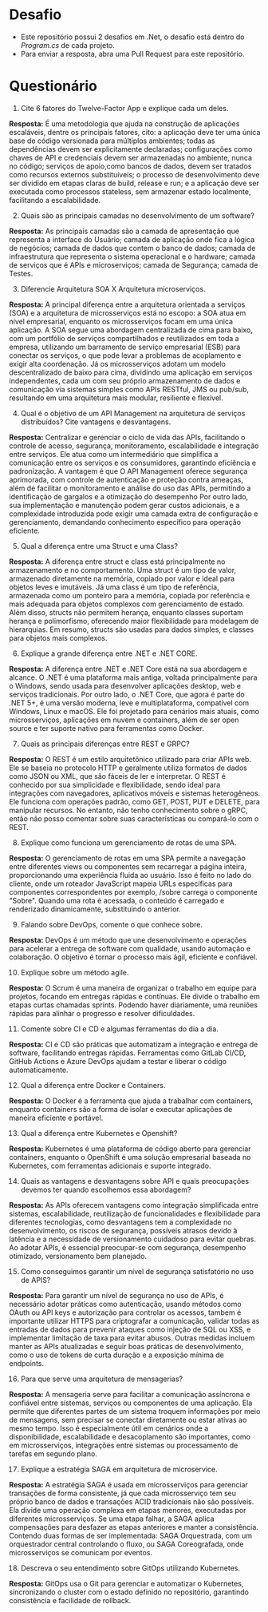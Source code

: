 # Desafio

- Este repositório possui 2 desafios em .Net, o desafio está dentro do _Program.cs_ de cada projeto.
- Para enviar a resposta, abra uma Pull Request para este repositório.

# Questionário

1. Cite 6 fatores do Twelve-Factor App e explique cada um deles.

**Resposta:**
É uma metodologia que ajuda na construção de aplicações escaláveis, dentre os principais fatores, cito:
a aplicação deve ter uma única base de código versionada para múltiplos ambientes; 
todas as dependências devem ser explicitamente declaradas; 
configurações como chaves de API e credenciais devem ser armazenadas no ambiente, nunca no código;
serviços de apoio,como bancos de dados, devem ser tratados como recursos externos substituíveis;
o processo de desenvolvimento deve ser dividido em etapas claras de build, release e run; 
e a aplicação deve ser executada como processos stateless, sem armazenar estado localmente, facilitando a escalabilidade.

2. Quais são as principais camadas no desenvolvimento de um software?

**Resposta:**
As principais camadas são a camada de apresentação que representa a interface do Usuário; camada de aplicação onde fica a lógica de negócios;
camada de dados que contem o banco de dados; camada de infraestrutura que representa o sistema operacional e o hardware; camada de serviços 
que é APIs e microserviços; camada de Segurança; camada de Testes.

3. Diferencie Arquitetura SOA X Arquitetura microserviços.

**Resposta:**
A principal diferença entre a arquitetura orientada a serviços (SOA) e a arquitetura de microsserviços está no escopo: 
a SOA atua em nível empresarial, enquanto os microsserviços focam em uma única aplicação. A SOA segue uma abordagem 
centralizada de cima para baixo, com um portfólio de serviços compartilhados e reutilizados em toda a empresa, 
utilizando um barramento de serviço empresarial (ESB) para conectar os serviços, o que pode levar a problemas de 
acoplamento e exigir alta coordenação. Já os microsserviços adotam um modelo descentralizado de baixo para cima, dividindo 
uma aplicação em serviços independentes, cada um com seu próprio armazenamento de dados e comunicação via sistemas simples
como APIs RESTful, JMS ou pub/sub, resultando em uma arquitetura mais modular, resiliente e flexível.

4. Qual é o objetivo de um API Management na arquitetura de serviços distribuídos? Cite vantagens e desvantagens.

**Resposta:**
Centralizar e gerenciar o ciclo de vida das APIs, facilitando o controle de acesso, segurança, monitoramento, escalabilidade
e integração entre serviços. Ele atua como um intermediário que simplifica a comunicação entre os serviços e os consumidores, 
garantindo eficiência e padronização. A vantagem é que O API Management oferece segurança aprimorada, com controle de autenticação 
e proteção contra ameaças, além de facilitar o monitoramento e análise do uso das APIs, permitindo a identificação de gargalos
e a otimização do desempenho Por outro lado, sua implementação e manutenção podem gerar custos adicionais, e a
complexidade introduzida pode exigir uma camada extra de configuração e gerenciamento, demandando conhecimento específico para
operação eficiente.

5. Qual a diferença entre uma Struct e uma Class?

**Resposta:**
A diferença entre struct e class está principalmente no armazenamento e no comportamento. Uma struct é um tipo de valor,
armazenado diretamente na memória, copiado por valor e ideal para objetos leves e imutáveis. Já uma class é um tipo de 
referência, armazenada como um ponteiro para a memória, copiada por referência e mais adequada para objetos
complexos com gerenciamento de estado. Além disso, structs não permitem herança, enquanto classes suportam herança e polimorfismo,
oferecendo maior flexibilidade para modelagem de hierarquias. Em resumo, structs são usadas para dados simples, e classes para
objetos mais complexos.

6. Explique a grande diferença entre .NET e .NET CORE.

**Resposta:**
A diferença entre .NET e .NET Core está na sua abordagem e alcance. O .NET é uma plataforma mais antiga, voltada principalmente 
para o Windows, sendo usada para desenvolver aplicações desktop, web e serviços tradicionais. Por outro lado, o .NET Core, que agora 
é parte do .NET 5+, é uma versão moderna, leve e multiplataforma, compatível com Windows, Linux e macOS. Ele foi projetado para 
cenários mais atuais, como microsserviços, aplicações em nuvem e containers, além de ser open source e ter suporte nativo para 
ferramentas como Docker.

7. Quais as principais diferenças entre REST e GRPC?

**Resposta:**
O REST é um estilo arquitetônico utilizado para criar APIs web. Ele se baseia no protocolo HTTP e geralmente utiliza formatos de
dados como JSON ou XML, que são fáceis de ler e interpretar. O REST é conhecido por sua simplicidade e flexibilidade, sendo ideal
para integrações com navegadores, aplicativos móveis e sistemas heterogêneos. Ele funciona com operações padrão, como GET, POST, 
PUT e DELETE, para manipular recursos. No entanto, não tenho conhecimento sobre o gRPC, então não posso comentar sobre suas 
características ou compará-lo com o REST.

8. Explique como funciona um gerenciamento de rotas de uma SPA.

**Resposta:**
O gerenciamento de rotas em uma SPA permite a navegação entre diferentes views ou componentes sem recarregar a página inteira,
proporcionando uma experiência fluida ao usuário. Isso é feito no lado do cliente, onde um roteador JavaScript mapeia URLs específicas 
para componentes correspondentes por exemplo, /sobre carrega o componente "Sobre". Quando uma rota é acessada, o conteúdo é carregado
e renderizado dinamicamente, substituindo o anterior.

9. Falando sobre DevOps, comente o que conhece sobre.

**Resposta:**
DevOps é um método que une desenvolvimento e operações para acelerar a entrega de software com qualidade, usando automação e colaboração.
O objetivo é tornar o processo mais ágil, eficiente e confiável.

10. Explique sobre um método agile.

**Resposta:**
O Scrum é uma maneira de organizar o trabalho em equipe para projetos, focando em entregas rápidas e contínuas. Ele divide o trabalho
em etapas curtas chamadas sprints. Podendo haver diariamente, uma reuniões rápidas para alinhar o progresso e resolver dificuldades.

11. Comente sobre CI e CD e algumas ferramentas do dia a dia.

**Resposta:**
CI e CD são práticas que automatizam a integração e entrega de software, facilitando entregas rápidas. Ferramentas como GitLab CI/CD, 
GitHub Actions e Azure DevOps ajudam a testar e liberar o código automaticamente.

12. Qual a diferença entre Docker e Containers.

**Resposta:**
O Docker é a ferramenta que ajuda a trabalhar com containers, enquanto containers são a forma de isolar e executar aplicações de 
maneira eficiente e portável.

13. Qual a diferença entre Kubernetes e Openshift?

**Resposta:**
Kubernetes é uma plataforma de código aberto para gerenciar containers, enquanto o OpenShift é uma solução empresarial baseada no 
Kubernetes, com ferramentas adicionais e suporte integrado. 

14. Quais as vantagens e desvantagens sobre API e quais preocupações devemos ter quando escolhemos essa abordagem? 

**Resposta:**
As APIs oferecem vantagens como integração simplificada entre sistemas, escalabilidade, reutilização de funcionalidades e flexibilidade
para diferentes tecnologias, como desvantagens tem a complexidade no desenvolvimento, os riscos de segurança, possíveis 
atrasos devido à latência e a necessidade de versionamento cuidadoso para evitar quebras. Ao adotar APIs, é essencial preocupar-se com
segurança, desempenho otimizado, versionamento bem planejado.

15. Como conseguimos garantir um nível de segurança satisfatório no uso de APIS?

**Resposta:**
Para garantir um nível de segurança no uso de APIs, é necessário adotar práticas como autenticação, usando métodos como OAuth ou API keys 
e autorização para controlar os acessos, tambem é importante utilizar HTTPS para criptografar a comunicação, validar todas as
entradas de dados para prevenir ataques como injeção de SQL ou XSS, e implementar limitação de taxa para evitar abusos. Outras medidas 
incluem manter as APIs atualizadas e seguir boas práticas de desenvolvimento, como o uso de tokens de curta duração e a exposição mínima
de endpoints.

16. Para que serve uma arquitetura de mensagerias?

**Resposta:**
A mensageria serve para facilitar a comunicação assíncrona e confiável entre sistemas, serviços ou componentes de uma aplicação. Ela permite
que diferentes partes de um sistema troquem informações por meio de mensagens, sem precisar se conectar diretamente ou estar ativas ao mesmo
tempo. Isso é especialmente útil em cenários onde a disponibilidade, escalabilidade e desacoplamento são importantes, como em microsserviços,
integrações entre sistemas ou processamento de tarefas em segundo plano. 

17. Explique a estratégia SAGA em arquitetura de microservice.

**Resposta:**
A estratégia SAGA é usada em microsserviços para gerenciar transações de forma consistente, já que cada microsserviço tem seu próprio banco de
dados e transações ACID tradicionais não são possíveis. Ela divide uma operação complexa em etapas menores, executadas por diferentes microsserviços.
Se uma etapa falhar, a SAGA aplica compensações para desfazer as etapas anteriores e manter a consistência. Contendo duas formas de ser implementada:
SAGA Orquestrada, com um orquestrador central controlando o fluxo, ou SAGA Coreografada, onde microsserviços se comunicam por eventos.

18. Descreva o seu entendimento sobre GitOps utilizando Kubernetes.

**Resposta:**
GitOps usa o Git para gerenciar e automatizar o Kubernetes, sincronizando o cluster com o estado definido no repositório, garantindo consistência 
e facilidade de rollback.